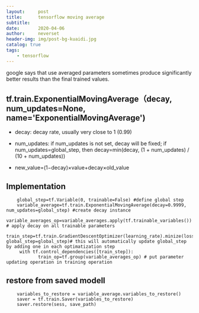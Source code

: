 ```yaml
---
layout:     post
title:      tensorflow moving average
subtitle:   
date:       2020-04-06
author:     neverset
header-img: img/post-bg-kuaidi.jpg
catalog: true
tags:
    - tensorflow
---
```


google says that use averaged parameters sometimes produce significantly better results than the final trained values.

## tf.train.ExponentialMovingAverage（decay, num_updates=None, name='ExponentialMovingAverage')

* decay: decay rate, usually very close to 1 (0.99)
* num_updates: if num_updates is not set, decay will be fixed; if num_updates=global_step, then decay=min(decay, (1 + num_updates) / (10 + num_updates))

* new_value=(1−decay)×value+decay×old_value


## Implementation

        global_step=tf.Variable(0, trainable=False) #define global step
        variable_average=tf.train.ExponentialMovingAverage(decay=0.9999, num_updates=global_step) #create decay instance
        variable_averages_op=variable_averages.apply(tf.trainable_variables()) # apply decay on all trainable parameters
        train_step=tf.train.GradientDescentOptimizer(learning_rate).minize(loss, global_step=global_step)# this will automatically update global_step by adding one in each optimatization step
         with tf.control_dependencies([train_step]):
                train_op=tf.group(variable_averages_op) # put parameter updating operation in training operation

## restore from saved modell

        variables_to_restore = variable_average.variables_to_restore()
        saver = tf.train.Saver(variables_to_restore)
        saver.restore(sess, save_path)
